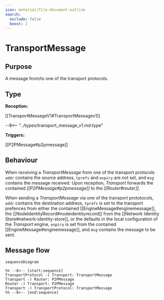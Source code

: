 ```yaml
---
icon: material/file-document-outline
search:
  exclude: false
  boost: 2
---
```


# TransportMessage

## Purpose

<!-- --8<-- [start:purpose] -->
A message from/to one of the transport protocols.
<!-- --8<-- [end:purpose] -->

## Type

<!-- --8<-- [start:type] -->
**Reception:**

[[TransportMessageV1#TransportMessagev1]]

--8<-- "../types/transport_message_v1.md:type"

**Triggers:**

[[P2PMessage#p2pmessage]]
<!-- --8<-- [end:type] -->

## Behaviour

<!-- --8<-- [start:behaviour] -->
When receiving a *TransportMessage* from one of the transport protocols
`addr` contains the source address,
`tprefs` and `expiry` are not set,
and `msg` contains the message received.
Upon reception, *Transport* forwards the contained *[[P2PMessage#p2pmessage]]* to the *[[Router#router]]*.

When sending a *TransportMessage* via one of the transport prototocols,
`addr` contains the destination address,
`tprefs` is set to the transport prefences from either the contained [[EngineMessage#enginemessage]],
the [[NodeIdentityRecord#nodeidentityrecord]] from the [[Network Identity Store#network-identity-store]],
or the defaults in the local configuration of the *Transport* engine,
`expiry` is set from the contained [[EngineMessage#enginemessage]],
and `msg` contains the message to be sent.
<!-- --8<-- [end:behaviour] -->

## Message flow

<!-- --8<-- [start:messages] -->
```mermaid
sequenceDiagram

%% --8<-- [start:sequence]
TransportProtocol -) Transport: TransportMessage
Transport -) Router: P2PMessage
Router -) Transport: P2PMessage
Transport -) TransportProtocol: TransportMessage
%% --8<-- [end:sequence]
```
<!-- --8<-- [end:messages] -->

</div>
